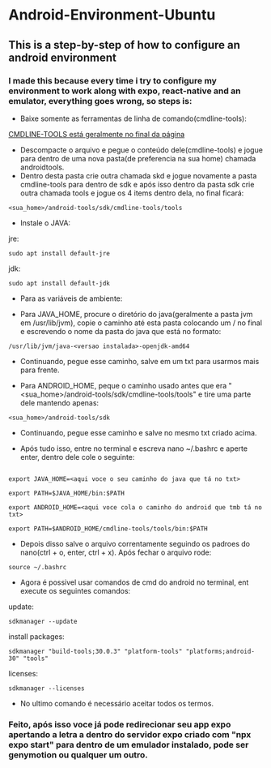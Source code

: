 # Android-Environment-Ubuntu

## This is a step-by-step of how to configure an android environment

### I made this because every time i try to configure my environment to work along with expo, react-native and an emulator, everything goes wrong, so steps is:

* Baixe somente as ferramentas de linha de comando(cmdline-tools):

[CMDLINE-TOOLS está geralmente no final da página](https://developer.android.com/studio?hl=pt-br)

* Descompacte o arquivo e pegue o conteúdo dele(cmdline-tools) e jogue para dentro de uma nova pasta(de preferencia na sua home) chamada androidtools.
* Dentro desta pasta crie outra chamada skd e jogue novamente a pasta cmdline-tools para dentro de sdk e após isso dentro da pasta sdk crie outra chamada tools e jogue os 4 items dentro dela, no final ficará:

```<sua_home>/android-tools/sdk/cmdline-tools/tools```

* Instale o JAVA:

jre:

```
sudo apt install default-jre
```

jdk:

```
sudo apt install default-jdk
```

* Para as variáveis de ambiente:

* Para JAVA_HOME, procure o diretório do java(geralmente a pasta jvm em /usr/lib/jvm), copie o caminho até esta pasta colocando um / no final e escrevendo o nome da pasta do java que está no formato:

```/usr/lib/jvm/java-<versao instalada>-openjdk-amd64```

* Continuando, pegue esse caminho, salve em um txt para usarmos mais para frente.

* Para ANDROID_HOME, peque o caminho usado antes que era "<sua_home>/android-tools/sdk/cmdline-tools/tools" e tire uma parte dele mantendo apenas:

```<sua_home>/android-tools/sdk```

* Continuando, pegue esse caminho e salve no mesmo txt criado acima.

* Após tudo isso, entre no terminal e escreva nano ~/.bashrc e aperte enter, dentro dele cole o seguinte:

```

export JAVA_HOME=<aqui voce o seu caminho do java que tá no txt>

export PATH=$JAVA_HOME/bin:$PATH

export ANDROID_HOME=<aqui voce cola o caminho do android que tmb tá no txt>

export PATH=$ANDROID_HOME/cmdline-tools/tools/bin:$PATH

```

* Depois disso salve o arquivo correntamente seguindo os padroes do nano(ctrl + o, enter, ctrl + x). Após fechar o arquivo rode:

```
source ~/.bashrc
```

* Agora é possivel usar comandos de cmd do android no terminal, ent execute os seguintes comandos:

update:

```
sdkmanager --update
```

install packages:

```
sdkmanager "build-tools;30.0.3" "platform-tools" "platforms;android-30" "tools"
```

licenses:

```
sdkmanager --licenses
```

* No ultimo comando é necessário aceitar todos os termos.

### Feito, após isso voce já pode redirecionar seu app expo apertando a letra a dentro do servidor expo criado com "npx expo start" para dentro de um emulador instalado, pode ser genymotion ou qualquer um outro.
